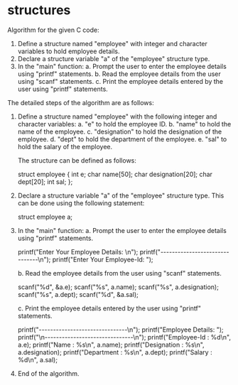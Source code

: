 # structures
Algorithm for the given C code:

1. Define a structure named "employee" with integer and character variables to hold employee details.
2. Declare a structure variable "a" of the "employee" structure type.
3. In the "main" function:
   a. Prompt the user to enter the employee details using "printf" statements.
   b. Read the employee details from the user using "scanf" statements.
   c. Print the employee details entered by the user using "printf" statements.

The detailed steps of the algorithm are as follows:

1. Define a structure named "employee" with the following integer and character variables:
   a. "e" to hold the employee ID.
   b. "name" to hold the name of the employee.
   c. "designation" to hold the designation of the employee.
   d. "dept" to hold the department of the employee.
   e. "sal" to hold the salary of the employee.
   
   The structure can be defined as follows:
   
   struct employee
   {
       int e;
       char name[50];
       char designation[20];
       char dept[20];
       int sal;
   };

2. Declare a structure variable "a" of the "employee" structure type. This can be done using the following statement:

   struct employee a;

3. In the "main" function:
   a. Prompt the user to enter the employee details using "printf" statements.
   
      printf("Enter Your Employee Details: \n");
      printf("-------------------------------\n");
      printf("Enter Your Employee-Id: ");
   
   b. Read the employee details from the user using "scanf" statements.
   
      scanf("%d", &a.e);
      scanf("%s", a.name);
      scanf("%s", a.designation);
      scanf("%s", a.dept);
      scanf("%d", &a.sal);
   
   c. Print the employee details entered by the user using "printf" statements.
   
      printf("-------------------------------\n");
      printf("Employee Details: ");
      printf("\n-------------------------------\n");
      printf("Employee-Id : %d\n", a.e);
      printf("Name : %s\n", a.name);
      printf("Designation : %s\n", a.designation);
      printf("Department : %s\n", a.dept);
      printf("Salary : %d\n", a.sal);

4. End of the algorithm.
